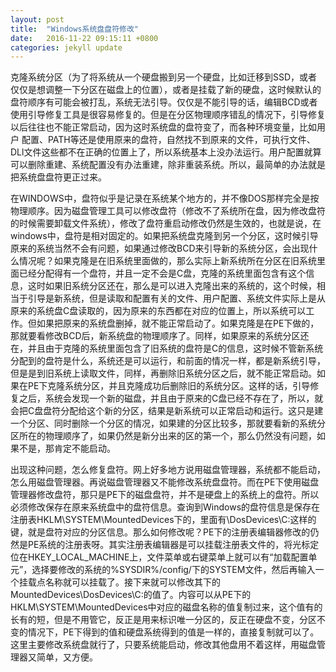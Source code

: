 ```yaml
---
layout: post
title:  "Windows系统盘盘符修改"
date:   2016-11-22 09:15:11 +0800
categories: jekyll update
---
```

克隆系统分区（为了将系统从一个硬盘搬到另一个硬盘，比如迁移到SSD，或者仅仅是想调整一下分区在磁盘上的位置），或者是挂载了新的硬盘，这时候默认的盘符顺序有可能会被打乱，系统无法引导。仅仅是不能引导的话，编辑BCD或者使用引导修复工具是很容易修复的。但是在分区物理顺序错乱的情况下，引导修复以后往往也不能正常启动，因为这时系统盘的盘符变了，而各种环境变量，比如用户 配置、PATH等还是使用原来的盘符，自然找不到原来的文件，可执行文件、DLl文件这些都不在正确的位置上了，所以系统基本上没办法运行。用户配置就算可以删除重建、系统配置没有办法重建，除非重装系统。所以，最简单的办法就是把系统盘盘符更正过来。

在WINDOWS中，盘符似乎是记录在系统某个地方的，并不像DOS那样完全是按物理顺序。因为磁盘管理工具可以修改盘符（修改不了系统所在盘，因为修改盘符的时候需要卸载文件系统），修改了盘符重启动修改仍然是生效的，也就是说，在windows中，盘符是相对固定的。如果把系统盘克隆到另一个分区，这时候引导原来的系统当然不会有问题，如果通过修改BCD来引导新的系统分区，会出现什么情况呢？如果克隆是在旧系统里面做的，那么实际上新系统所在分区在旧系统里面已经分配得有一个盘符，并且一定不会是C盘，克隆的系统里面包含有这个信息，这时如果旧系统分区还在，那么是可以进入克隆出来的系统的，这个时候，相当于引导是新系统，但是读取和配置有关的文件、用户配置、系统文件实际上是从原来的系统盘C盘读取的，因为原来的东西都在对应的位置上，所以系统可以工作。但如果把原来的系统盘删掉，就不能正常启动了。如果克隆是在PE下做的，那就要看修改BCD后，新系统盘的物理顺序了。同样，如果原来的系统分区还在，并且由于克隆的系统里面包含了旧系统的盘符是C的信息，这时候不管新系统分配到的盘符是什么，系统还是可以运行，和前面的情况一样，都是新系统引导，但是是到旧系统上读取文件，同样，再删除旧系统分区之后，就不能正常启动。如果在PE下克隆系统分区，并且克隆成功后删除旧的系统分区。这样的话，引导修复之后，系统会发现一个新的磁盘，并且由于原来的C盘已经不存在了，所以，就会把C盘盘符分配给这个新的分区，结果是新系统可以正常启动和运行。这只是建一个分区、同时删除一个分区的情况，如果建的分区比较多，那就要看新的系统分区所在的物理顺序了，如果仍然是新分出来的区的第一个，那么仍然没有问题，如果不是，那肯定不能启动。

出现这种问题，怎么修复盘符。网上好多地方说用磁盘管理器，系统都不能启动，怎么用磁盘管理器。再说磁盘管理器又不能修改系统盘盘符。而在PE下使用磁盘管理器修改盘符，那只是PE下的磁盘盘符，并不是硬盘上的系统上的盘符。所以必须修改保存在原来系统盘中的盘符信息。查询到Windows的盘符信息是保存在注册表HKLM\SYSTEM\MountedDevices下的，里面有\DosDevices\C:这样的键，就是盘符对应的分区信息。那么如何修改呢？PE下的注册表编辑器修改的仍然是PE系统的注册表呀。其实注册表编辑器是可以挂载注册表文件的，将光标定位在HKEY_LOCAL_MACHINE上，文件菜单或右键菜单上就可以有“加载配置单元”，选择要修改的系统的%SYSDIR%/config/下的SYSTEM文件，然后再输入一个挂载点名称就可以挂载了。接下来就可以修改其下的MountedDevices\DosDevices\C:的值了。内容可以从PE下的HKLM\SYSTEM\MountedDevices中对应的磁盘名称的值复制过来，这个值有的长有的短，但是不用管它，反正是用来标识唯一分区的，反正在硬盘不变，分区不变的情况下，PE下得到的值和硬盘系统得到的值是一样的，直接复制就可以了。这里主要修改系统盘就行了，只要系统能启动，修改其他盘用不着这样，用磁盘管理器又简单，又方便。